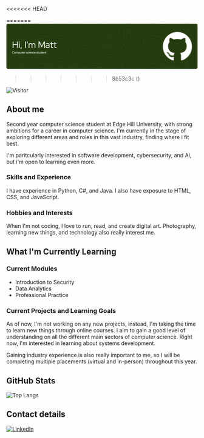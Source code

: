 <<<<<<< HEAD

=======
![Header](github-header-image.png)
>>>>>>> 8b53c3c (<Changes to readme>)

![Visitor](https://visitor-badge.laobi.icu/badge?page_id=Mattytomo365.Mattytomo365)

## About me
Second year computer science student at Edge Hill University, with strong ambitions for a career in computer science.
I'm currently in the stage of exploring different areas and roles in this vast industry, finding where i fit best.

I'm paritcularly interested in software development, cybersecurity, and AI, but i'm open to learning even more.

### Skills and Experience
I have experience in Python, C#, and Java.
I also have exposure to HTML, CSS, and JavaScript.

### Hobbies and Interests
When I'm not coding, I love to run, read, and create digital art. Photography, learning new things, and technology also really interest me.

## What I'm Currently Learning
### Current Modules
* Introduction to Security
* Data Analytics
* Professional Practice

### Current Projects and Learning Goals
As of now, I'm not working on any new projects, instead, I'm taking the time to learn new things through online courses. 
I aim to gain a good level of understanding on all the different main sectors of computer science. Right now, I'm interested in learning about systems development.

Gaining industry experience is also really important to me, so I will be completing multiple placements (virtual and in-person) throughout this year.

## GitHub Stats
 ![Top Langs](https://github-readme-stats.vercel.app/api/top-langs/?username=Mattytomo365&layout=compact)

 ## Contact details
 <a href="www.linkedin.com/in/matthew-tomlinson365">![LinkedIn](https://img.shields.io/badge/LinkedIn-0077B5?style=for-the-badge&logo=linkedin&logoColor=white)</a>




